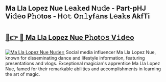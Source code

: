 ## Ma Lla Lopez Nue L𝚎a𝚔ed N𝚞𝚍e - Part-pHJ Vi𝚍𝚎o P𝚑𝚘tos - H𝚘𝚝 O𝚗𝚕yf𝚊ns L𝚎a𝚔s AkfTi

# <h2><a href="http://kfefdh.oniu.top/?m=Ma+Lla+Lopez+Nue">🔗👉 🔴 Ma Lla Lopez Nue P𝚑ot𝚘𝚜 V𝚒d𝚎o</a></h2>

[![Ma Lla Lopez Nue Nu𝚍e𝚜](https://i.imgur.com/0qMVB7G.gif)](http://kfefdh.oniu.top/?m=Ma+Lla+Lopez+Nue)
Social media influencer Ma Lla Lopez Nue, known for disseminating dance and lifestyle information, featuring presentations and vlogs. Exceptional magician's apprentice Ma Lla Lopez Nue, famed for their remarkable abilities and accomplishments in learning the art of magic.  

